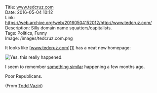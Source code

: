 Title: www.tedcruz.com  
Date: 2016-05-04 10:12  
Link: https://web.archive.org/web/20160504152012/http://www.tedcruz.com/  
Description: Silly domain name squatters/capitalists.  
Tags: Politics, Funny  
Image: /images/tedcruz.com.png  

It looks like [www.tedcruz.com][1] has a neat new homepage:

![Yes, this really happened.][2]

I seem to remember [something similar][3] happening a few months ago.

Poor Republicans.

(From [Todd Vaziri][4])

[1]: https://web.archive.org/web/20160504152012/http://www.tedcruz.com/ "Ted Cruz's website (?)"
[2]: /images/tedcruz.com.png "Screenshot of www.tedcruz.com homepage"
[3]: /2015/12/7/jebbushcom-is-redirecting-to-donaldjtrumpcom "My post from December 2015, in which Jeb Bush's website was taken over by Donald Trump"
[4]: https://twitter.com/tvaziri/status/727896589180801024 "Todd Vaziri's tweet"